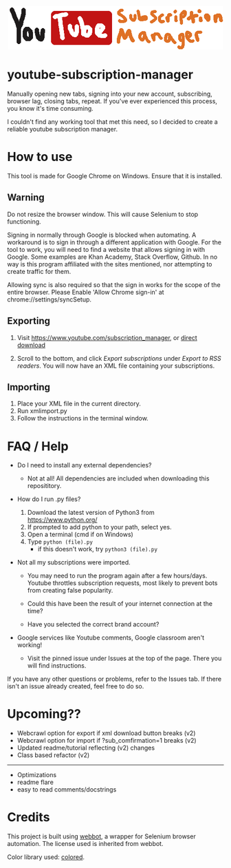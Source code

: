 <p align="center">
  <img src="/logo.png" alt="Logo" />
</p>

# youtube-subscription-manager
Manually opening new tabs, signing into your new account, subscribing, browser lag, closing tabs, repeat. If you've ever experienced this process, you know it's time consuming. 

I couldn't find any working tool that met this need, so I decided to create a reliable youtube subscription manager.
# How to use

This tool is made for Google Chrome on Windows. Ensure that it is installed.

## Warning
Do not resize the browser window. This will cause Selenium to stop functioning.

Signing in normally through Google is blocked when automating. A workaround is to sign in through a different application with Google. For the tool to work,
you will need to find a website that allows signing in with Google. Some examples are Khan Academy, Stack Overflow, Github. In no way is this program
affiliated with the sites mentioned, nor attempting to create traffic for them.

Allowing sync is also required so that the sign in works for the scope of the entire browser. Please Enable 'Allow Chrome sign-in' at chrome://settings/syncSetup.

## Exporting

1. Visit https://www.youtube.com/subscription_manager, or [direct download](https://www.youtube.com/subscription_manager?action_takeout=1)

2. Scroll to the bottom, and click *Export subscriptions* under *Export to RSS readers*. You will now have an XML file containing your subscriptions.

## Importing
1. Place your XML file in the current directory. 
2. Run xmlimport.py
3. Follow the instructions in the terminal window.

# FAQ / Help
* Do I need to install any external dependencies?
    
    - Not at all! All dependencies are included when downloading this reposititory.

* How do I run .py files?

    1. Download the latest version of Python3 from https://www.python.org/
    2. If prompted to add python to your path, select yes.
    3. Open a terminal (cmd if on Windows)
    4. Type `python (file).py`
        * if this doesn't work, try `python3 (file).py`

* Not all my subscriptions were imported.

    - You may need to run the program again after a few hours/days. Youtube throttles subscription requests, most likely to prevent bots from creating false popularity.

    - Could this have been the result of your internet connection at the time?

    - Have you selected the correct brand account?

* Google services like Youtube comments, Google classroom aren't working!

    - Visit the pinned issue under Issues at the top of the page. There you will find instructions.


If you have any other questions or problems, refer to the Issues tab. If there isn't an issue already created, feel free to do so.

# Upcoming??

* Webcrawl option for export if xml download button breaks (v2)
* Webcrawl option for import if ?sub_comfirmation=1 breaks (v2)
* Updated readme/tutorial reflecting (v2) changes
* Class based refactor (v2)
---
* Optimizations
* readme flare
* easy to read comments/docstrings

# Credits
This project is built using [webbot](https://github.com/nateshmbhat/webbot), a wrapper for Selenium browser automation. The license used is inherited from webbot.

Color library used: [colored](https://pypi.org/project/colored/).
